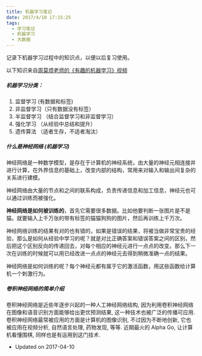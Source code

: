 ```yaml
---
title: 机器学习笔记
date: 2017/4/10 17:15:25
tags:
  - 学习笔记
  - 机器学习
  - 大数据
---
```

记录下机器学习过程中的知识点，以便以后复习使用。

以下知识来自[周莫烦老师的《有趣的机器学习》视频](https://www.youtube.com/playlist?list=PLXO45tsB95cIFm8Y8vMkNNPPXAtYXwKin)


##### 机器学习分类：
1. 监督学习 (有数据和标签)
2. 非监督学习（只有数据没有标签）
3. 半监督学习 （结合监督学习和非监督学习）
4. 强化学习 （从经验中总结和提升）
5. 遗传算法 （适者生存，不适者淘汰）

##### 什么是神经网络 (机器学习)
神经网络是一种数学模型，是存在于计算机的神经系统，由大量的神经元相连接并进行计算，在外界信息的基础上，改变内部的结构，常用来对输入和输出间复杂的关系进行建模。

神经网络由大量的节点和之间的联系构成，负责传递信息和加工信息，神经元也可以通过训练而被强化。

**神经网络是如何被训练的**，首先它需要很多数据。比如他要判断一张图片是不是猫。就要输入上千万张的带有标签的猫猫狗狗的图片，然后再训练上千万次。

神经网络训练的结果有对的也有错的，如果是错误的结果，将被当做非常宝贵的经验，那么是如何从经验中学习的呢？就是对比正确答案和错误答案之间的区别，然后把这个区别反向的传递回去，对每个相应的神经元进行一点点的改变。那么下一次在训练的时候就可以用已经改进一点点的神经元去得到稍微准确一点的结果。

神经网络是如何训练的呢？每个神经元都有属于它的激活函数，用这些函数给计算机一个刺激行为。

##### 卷积神经网络的简单介绍
卷积神经网络是近些年逐步兴起的一种人工神经网络结构, 因为利用卷积神经网络在图像和语音识别方面能够给出更优预测结果, 这一种技术也被广泛的传播可应用. 卷积神经网络最常被应用的方面是计算机的图像识别, 不过因为不断地创新, 它也被应用在视频分析, 自然语言处理, 药物发现, 等等. 近期最火的 Alpha Go, 让计算机看懂围棋, 同样也是有运用到这门技术.
* Updated on 2017-04-10
